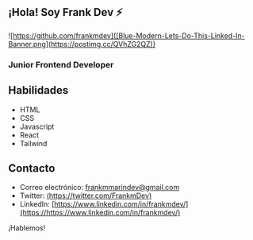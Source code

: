 ## ¡Hola! Soy Frank Dev ⚡️

![https://github.com/frankmdev]([Blue-Modern-Lets-Do-This-Linked-In-Banner.png](https://postimg.cc/QVhZG2QZ))

### Junior Frontend Developer

## Habilidades

- HTML
- CSS
- Javascript
- React
- Tailwind


## Contacto

- Correo electrónico: [frankmmarindev@gmail.com](mailto:frankmmarindev@gmail.com)
- Twitter: [(https://twitter.com/FrankmDev)](https://https://twitter.com/FrankmDev)
- LinkedIn: [https://www.linkedin.com/in/frankmdev/](https://https://www.linkedin.com/in/frankmdev/)

¡Hablemos!


